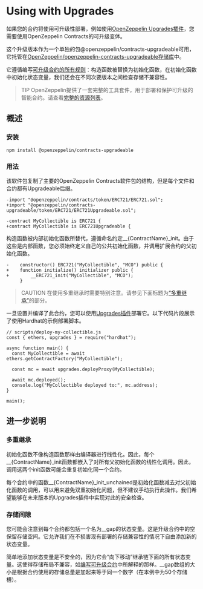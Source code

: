 # Using with Upgrades
如果您的合约将使用可升级性部署，例如使用[OpenZeppelin Upgrades插件](../../Upgrades-Plugins/Overview.md)，您需要使用OpenZeppelin Contracts的可升级变体。

这个升级版本作为一个单独的包@openzeppelin/contracts-upgradeable可用，它托管在[OpenZeppelin/openzeppelin-contracts-upgradeable存储库](https://github.com/OpenZeppelin/openzeppelin-contracts-upgradeable)中。

它遵循编写[可升级合约的所有规则](../../Upgrades-Plugins/Writing-Upgradeable-Contracts.md)：构造函数被替换为初始化函数，在初始化函数中初始化状态变量，我们还会在不同次要版本之间检查存储不兼容性。

> TIP
OpenZeppelin提供了一套完整的工具套件，用于部署和保护可升级的智能合约。请查看[完整的资源列表](#using-with-upgrades)。

## 概述

### 安装

```
npm install @openzeppelin/contracts-upgradeable
```

### 用法
该软件包复制了主要的OpenZeppelin Contracts软件包的结构，但是每个文件和合约都有Upgradeable后缀。
```
-import "@openzeppelin/contracts/token/ERC721/ERC721.sol";
+import "@openzeppelin/contracts-upgradeable/token/ERC721/ERC721Upgradeable.sol";

-contract MyCollectible is ERC721 {
+contract MyCollectible is ERC721Upgradeable {
```

构造函数被内部初始化函数所替代，遵循命名约定__{ContractName}_init。由于这些是内部函数，您必须始终定义自己的公共初始化函数，并调用扩展合约的父初始化函数。
```
-    constructor() ERC721("MyCollectible", "MCO") public {
+    function initialize() initializer public {
+        __ERC721_init("MyCollectible", "MCO");
     }
```

> CAUTION
在使用多重继承时需要特别注意。请参见下面标题为[“多重继承”](#多重继承)的部分。

一旦设置并编译了此合约，您可以使用[Upgrades插件](../../Upgrades-Plugins/Overview.md)部署它。以下代码片段展示了使用Hardhat的示例部署脚本。

```
// scripts/deploy-my-collectible.js
const { ethers, upgrades } = require("hardhat");

async function main() {
  const MyCollectible = await ethers.getContractFactory("MyCollectible");

  const mc = await upgrades.deployProxy(MyCollectible);

  await mc.deployed();
  console.log("MyCollectible deployed to:", mc.address);
}

main();
```

## 进一步说明

### 多重继承
初始化函数不像构造函数那样由编译器进行线性化。因此，每个__{ContractName}_init函数都嵌入了对所有父初始化函数的线性化调用。因此，调用这两个init函数可能会重复初始化同一个合约。

每个合约中的函数__{ContractName}_init_unchained是初始化函数减去对父初始化函数的调用，可以用来避免双重初始化问题，但不建议手动执行此操作。我们希望能够在未来版本的Upgrades插件中实现对此的安全检查。

### 存储间隙
您可能会注意到每个合约都包括一个名为__gap的状态变量。这是升级合约中的空保留存储空间。它允许我们在不损害现有部署的存储兼容性的情况下自由添加新的状态变量。

简单地添加状态变量是不安全的，因为它会“向下移动”继承链下面的所有状态变量。这使得存储布局不兼容，如[编写可升级合约](../../Upgrades-Plugins/Writing-Upgradeable-Contracts.md#修改合约)中所解释的那样。__gap数组的大小是根据合约使用的存储总量是加起来等于同一个数字（在本例中为50个存储槽）。